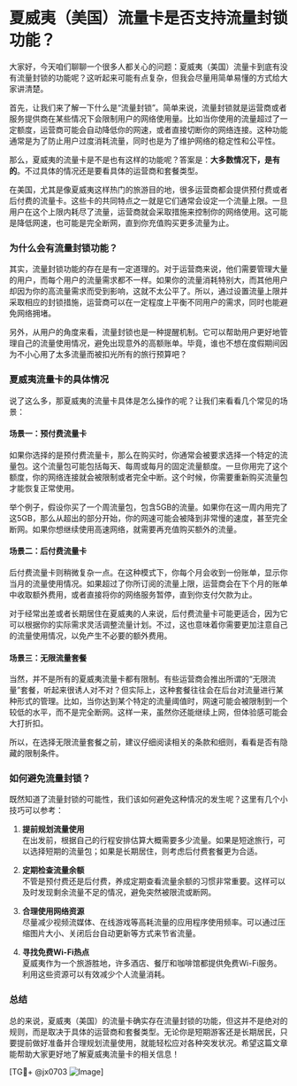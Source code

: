 # 夏威夷（美国）流量卡是否支持流量封锁功能？

大家好，今天咱们聊聊一个很多人都关心的问题：夏威夷（美国）流量卡到底有没有流量封锁的功能呢？这听起来可能有点复杂，但我会尽量用简单易懂的方式给大家讲清楚。

首先，让我们来了解一下什么是“流量封锁”。简单来说，流量封锁就是运营商或者服务提供商在某些情况下会限制用户的网络使用量。比如当你使用的流量超过了一定额度，运营商可能会自动降低你的网速，或者直接切断你的网络连接。这种功能通常是为了防止用户过度消耗流量，同时也是为了维护网络的稳定性和公平性。

那么，夏威夷的流量卡是不是也有这样的功能呢？答案是：**大多数情况下，是有的**。不过具体的情况还是要看具体的运营商和套餐类型。

在美国，尤其是像夏威夷这样热门的旅游目的地，很多运营商都会提供预付费或者后付费的流量卡。这些卡的共同特点之一就是它们通常会设定一个流量上限。一旦用户在这个上限内耗尽了流量，运营商就会采取措施来控制你的网络使用。这可能是降低网速，也可能是完全断网，直到你充值购买更多流量为止。

### 为什么会有流量封锁功能？

其实，流量封锁功能的存在是有一定道理的。对于运营商来说，他们需要管理大量的用户，而每个用户的流量需求都不一样。如果你的流量消耗特别大，而其他用户却因为你的高流量需求而受到影响，这就不太公平了。所以，通过设置流量上限并采取相应的封锁措施，运营商可以在一定程度上平衡不同用户的需求，同时也能避免网络拥堵。

另外，从用户的角度来看，流量封锁也是一种提醒机制。它可以帮助用户更好地管理自己的流量使用情况，避免出现意外的高额账单。毕竟，谁也不想在度假期间因为不小心用了太多流量而被扣光所有的旅行预算吧？

### 夏威夷流量卡的具体情况

说了这么多，那夏威夷的流量卡具体是怎么操作的呢？让我们来看看几个常见的场景：

#### 场景一：预付费流量卡

如果你选择的是预付费流量卡，那么在购买时，你通常会被要求选择一个特定的流量包。这个流量包可能包括每天、每周或每月的固定流量额度。一旦你用完了这个额度，你的网络连接就会被限制或者完全中断。这个时候，你需要重新购买流量包才能恢复正常使用。

举个例子，假设你买了一个周流量包，包含5GB的流量。如果你在这一周内用完了这5GB，那么从超出的部分开始，你的网速可能会被降到非常慢的速度，甚至完全断网。如果你想继续使用高速网络，就需要再充值购买额外的流量。

#### 场景二：后付费流量卡

后付费流量卡则稍微复杂一点。在这种模式下，你每个月会收到一份账单，显示你当月的流量使用情况。如果超过了你所订阅的流量上限，运营商会在下个月的账单中收取额外费用，或者直接将你的网络服务暂停，直到你支付欠款为止。

对于经常出差或者长期居住在夏威夷的人来说，后付费流量卡可能更适合，因为它可以根据你的实际需求灵活调整流量计划。不过，这也意味着你需要更加注意自己的流量使用情况，以免产生不必要的额外费用。

#### 场景三：无限流量套餐

当然，并不是所有的夏威夷流量卡都有限制。有些运营商会推出所谓的“无限流量”套餐，听起来很诱人对不对？但实际上，这种套餐往往会在后台对流量进行某种形式的管理。比如，当你达到某个特定的流量阈值时，网速可能会被限制到一个较低的水平，而不是完全断网。这样一来，虽然你还能继续上网，但体验感可能会大打折扣。

所以，在选择无限流量套餐之前，建议仔细阅读相关的条款和细则，看看是否有隐藏的限制条件。

### 如何避免流量封锁？

既然知道了流量封锁的可能性，我们该如何避免这种情况的发生呢？这里有几个小技巧可以参考：

1. **提前规划流量使用**  
   在出发前，根据自己的行程安排估算大概需要多少流量。如果是短途旅行，可以选择短期的流量包；如果是长期居住，则考虑后付费套餐更为合适。

2. **定期检查流量余额**  
   不管是预付费还是后付费，养成定期查看流量余额的习惯非常重要。这样可以及时发现剩余流量不足的情况，避免突然被限流或断网。

3. **合理使用网络资源**  
   尽量减少视频流媒体、在线游戏等高耗流量的应用程序使用频率。可以通过压缩图片大小、关闭后台自动更新等方式来节省流量。

4. **寻找免费Wi-Fi热点**  
   夏威夷作为一个旅游胜地，许多酒店、餐厅和咖啡馆都提供免费Wi-Fi服务。利用这些资源可以有效减少个人流量消耗。

### 总结

总的来说，夏威夷（美国）的流量卡确实存在流量封锁的功能，但这并不是绝对的规则，而是取决于具体的运营商和套餐类型。无论你是短期游客还是长期居民，只要提前做好准备并合理规划流量使用，就能轻松应对各种突发状况。希望这篇文章能帮助大家更好地了解夏威夷流量卡的相关信息！

[TG💪+ @jx0703 ![Image](https://github.com/user-attachments/assets/dbca1d08-cadb-493c-b0ec-ad6f7a83f270)]